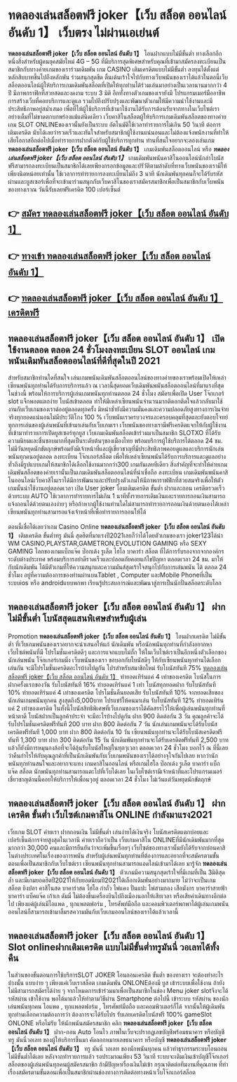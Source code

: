 # ทดลองเล่นสล็อตฟรี joker【เว็บ สล็อต ออนไลน์ อันดับ 1】  เว็บตรง ไม่ผ่านเอเย่นต์

**ทดลองเล่นสล็อตฟรี joker【เว็บ สล็อต ออนไลน์ อันดับ 1】** โอนฝากแบบไม่มีขั้นต่ำ  ทางเลือกอีกหนึ่งสิ่งสำหรับผู้คนยุคสมัยใหม่ 4G – 5G ที่มีบริการสุดพิเศษสำหรับคุณที่เข้ามาสมัครลงทะเบียนเป็นสมาชิกกับทางค่ายเกมของเราร่วมเดิมพัน เกม CASINO  เติมเครดิตแบบไม่มีขั้นต่ำ ลงทุนได้ตั้งแต่ หลักสิบบาทขึ้นไปถึงหลักพัน ร่วมสนุกสุดขีด ตื่นเต้นเร้าใจไปกับทางเว็บพนันของเราได้แล้วในตอนี้เว็บสล็อตออนไลน์ผู้ให้บริการเกมเดิมพันสล็อตที่เปิดให้ทุกท่านได้ร่วมเล่นมาอย่างเป็นเวลานานมากกว่า 4 ปี มีภาพกราฟิกที่สวยสดและงดงาม ระบบ 3 มิติ
อีกทั้งทางตัวเกมของเรายังมี โปรแกรมเมอร์มืออาชีพการสร้างเว็บที่คอยบริการและดูแล  รวมไปถึงปรับปรุงและพัฒนาตัวเกมให้มีความน่าใช้งานและมีประสิทธิภาพอยู่สม่ำเสมอ เพื่อที่ให้ผู้ใช้บริการที่เข้ามาใช้งานได้รับการต้อนรับจากทางในเว็บไซต์เราอย่างเต็มที่ไม่ขาดตกบกพร่องแม้แต่นิดเดียว เว็บคาสิโนสล็อตผู้ให้บริการเกมเดิมพันสล็อตของทางค่ายเกม SLOT ONLINEของเรานั้นยังเป็นระบบ อัตโนมัติใช้เวลาทำรายการไม่เกิน 50 วินาที ต่อการเติมเครดิต นับได้เลยว่ารวดเร็วและทันใจสำหรับสมาชิกผู้ใช้งานแน่นอนและไม่ต้องแจ้งพนักงานที่ทำให้เสียโอกาสอีกต่อไปเมื่อทำรายการฝากตังค์กับผู้ใช้บริการทุกท่าน
ท่านที่สนใจอยากจะลองเล่นเกม **ทดลองเล่นสล็อตฟรี joker【เว็บ สล็อต ออนไลน์ อันดับ 1】** เกมเดิมพันสล็อตออนไลน์ หรือ ***ทดลองเล่นสล็อตฟรี joker【เว็บ สล็อต ออนไลน์ อันดับ 1】*** เกมเดิมพันพนันคาสิโนออนไลน์นักล่าโบนัสฟรีสามารถลงทะเบียนเป็นสมาชิกได้เลยเพียงกรอกข้อมูลและปรัวัติตามลำดับที่ทางเว็บพนันของเรามีให้เพียงนิดหน่อยเท่านั้น ใช้เวลาการทำรายการลงทะเบียนไม่ถึง 3 นาที นักเดิมพันทุกคนก็จะได้รับรหัสผ่านและยูสเซอร์เพื่อที่จะเข้ามาร่วมสนุกกับเว็บคาสิโนของเราสมัครสมาชิกเพื่อเป็นสมาชิกกับเว็บพนันของทางเราณ วันนี้รับเลยฟรีเครดิต 100 เปอร์เซ็นต์ 

## 👉 [สมัคร ทดลองเล่นสล็อตฟรี joker【เว็บ สล็อต ออนไลน์ อันดับ 1】](https://archa888.com/)
## 👉 [ทางเข้า ทดลองเล่นสล็อตฟรี joker【เว็บ สล็อต ออนไลน์ อันดับ 1】](https://archa888.com/)
## 👉 [ทดลองเล่นสล็อตฟรี joker【เว็บ สล็อต ออนไลน์ อันดับ 1】 เครดิตฟรี](https://archa888.com/)

## ทดลองเล่นสล็อตฟรี joker【เว็บ สล็อต ออนไลน์ อันดับ 1】 เปิดใช้งานตลอด ตลอด 24 ชั่วโมงลงทะเบียน SLOT ออนไลน์ เกมพนันเดิมพันสล็อตออนไลน์ที่ดีที่สุดในปี 2021

สำหรับสมาชิกท่านใดที่สนใจ เล่นเกมพนันเดิมพันสล็อตออนไลน์ของทางค่ายของเราพร้อมเปิดให้เหล่าเซียนพนันทุกท่านได้รับการบริการแล้ว ณ เวลานี้สุดยอดเว็บเดิมพันพนันสล็อตออนไลน์ที่มาแรงที่สุดในช่วงนี้ พร้อมให้การบริการผู้เล่นเกมพนันทุกท่านตลอด 24 ชั่วโมง สมัครเพื่อเปิด User โจ๊กเกอร์ slot แจ็กพอตแตกง่าย โบนัสเข้าตลอด ทำให้มีเหล่าเซียนพนันจำนวนมากติดอกติดใจแล้วกลับมาใช้งานกับเว็บเกมของเราต่ออยู่ตลอดทุกครั้ง มิหนำซ้ำยังมีความมั่นคงและความปลอดภัยสูงทางการเงินจ่ายจริงทุกยอดแน่นอนไม่มีประวัติโกง 100 % เว็บพนันเราครบวงจรและครอบคลุมที่สุดและยังตอบโจทย์ทุกการเล่นของผู้เล่นพนันที่เข้ามาเล่นกับเว็บเกมเรา
เว็บพนันของทางเรามีฟรีเครดิตแจกให้กับผู้ใช้งานที่เข้ามาทำรายการเปิดยูสเซอร์ทุกยูส เว็บเกมเดิมพันสล็อตเข้าร่วมมาเป็นสมาชิก SLOTXO ที่ได้รับความนิยมและชื่นชอบมากที่สุดเป็นระดับต้นๆของเมืองไทย พร้อมบริการผู้ใช้บริการได้ตลอด 24 ชม. ไม่มีวันหยุดนักขัตฤกษ์พร้อมยังมีเจ้าหน้าที่และผู้เชี่ยวชาญที่มีประสิทธิภาพคอยดูแลและบริการนักเล่นพนันทุกคนอยู่ตลอด ลงทะเบียน โจ๊กเกอร์สล็อต เพื่อให้เหล่าเซียนพนันได้รับการบริการและดูแลอย่างทั่วถึงมีรูปแบบเกมให้สมาชิกได้เลือกใช้งานมากกว่า300 เกมกันเลยทีเดียว
สิ่งสำคัญที่จะทำให้ค่ายเกมเดิมพันสล็อตของค่ายเรานั้นเป็นเกมเดิมพันสล็อตออนไลน์ที่น่าเชื่อถือ ลงทะเบียน  เกมเดิมพันพนันคาสิโนออนไลน์เว็บคาสิโนเราได้มีการพัฒนาและปรับปรุงตัวเกมให้มีภาพกราฟฟิกที่สวยสมจริงเพื่อให้ตัวเกมนั้นน่าใช้งานอยู่ตลอดเวลา เปิด User joker โอนเติมเครดิต ขั้นต่ำ ฝากและถอน เครดิตรวดเร็วด้วยระบบ AUTO ใช้เวลาการทำรายการไม่เกิน 1 นาทีทั้งรายการเติมเงินและรายการถอนเงินสามารถแจ้งถอนได้ด้วยตนเองง่ายๆ หรือถ้าหากผู้ใช้งานท่านใดไม่สามารถทำรายการถอนเงินด้วยตนเองได้เหล่าเซียนพนันทุกท่านสามารถแจ้งเจ้าหน้าที่เพื่อทำรายการถอนให้ได้

ตอนนี้เชื่อได้เลยว่าเกม  Casino Online **ทดลองเล่นสล็อตฟรี joker【เว็บ สล็อต ออนไลน์ อันดับ 1】** เติมเครดิต ขั้นต่ำทรู มันนี่ สุดฮิตที่มาแรงปี2021เลยก็ว่าได้โดยตัวเกมของเรา joker123ได้นำ  WM CASINO,PLAYSTAR,GAMETRON,EVOLUTION GAMING หรือ SEXY GAMING โลกของเกมแบ็กแจ๊ค ป๊อกเด้ง รูเล็ต ไฮโล บาคาร่า สล็อต ที่ได้การรับรองจากจากองค์กรระดับต่างประเทศ พร้อมบริการอย่าดีรวดเร็วและปลอดภัยคอยแก้ไขปัญหา ตลอดเวลา 24 ชม. มาให้กับนักเดิมพัน ได้มีตัวเกมที่ให้ความสนุกและความมันส์สุดเร้าใจสนุกไปกับการเล่นพนัน ได้ ตลอด 24 ชั่วโมง อยู่ที่ความต้องการของท่านผ่านบนTablet , Computer และMobile Phoneที่เป็นระบบios หรือ androidแบบพกพา เรียนรู้ประสบการณ์และพัฒนาสู่การเป็นนักปั่นสล็อตระดับโลก

## ทดลองเล่นสล็อตฟรี joker【เว็บ สล็อต ออนไลน์ อันดับ 1】 ฝากไม่มีขั้นต่ำ โบนัสสุดแสนพิเศษสำหรับผู้เล่น

 Promotion  **ทดลองเล่นสล็อตฟรี joker【เว็บ สล็อต ออนไลน์ อันดับ 1】** โอนฝากเครดิต ไม่มีขั้นต่ำ ที่เว็บเกมพนันของเราอยากจะนำเสนอให้แก่  นักเดิมพัน หรือนักพนันทุกท่านที่กำลังอยากหาเว็บไซต์พนันที่มี โปรโมชั่นเครดิตดีๆ และการแจกแบบไม่กั๊ก ให้ในเว็บไซต์เราเป็นอีกหนึ่งตัวเลือกของนักเล่นพนัน โจ๊กเกอร์เกมมิ่ง เว็บพนันของเรา ขอบอกกับโบนัสดีๆ ให้กับเซียนพนันทุกท่านได้เลือกเล่นกัน จะมีโปรโมชั่นเครดิตอะไรบ้างไปดูกัน
โปรสำหรับสมาชิกใหม่ รับโบนัสทันที 75% [ทดลองเล่นสล็อตฟรี joker【เว็บ สล็อต ออนไลน์ อันดับ 1】](https://archa888.com/) ทำยอดเทิร์นแค่ 4 เท่าของเครดิต
โบนัสในการฝากครั้งแรกของวัน รับโบนัสทันที 16% ทำยอดเทิร์นแค่ 1 เท่า
โบนัสทุกยอดฝาก รับโบนัสทันที 10% ทำยอดเทิร์นแค่ 4 เท่าของเครดิต
โปรโมชั่นคืนยอดเสีย รับโบนัสทันที 10% จากยอดเสียของนักเล่นเกมพนันทุกคน สูงสุดถึง5,000บาท
โปรแชร์ให้คนมาเล่น รับโบนัสทันที 12% ทำยอดเทิร์นแค่ 2 เท่าของเครดิต
ในทั้งนี้โบนัสสิทธิพิเศษที่เว็บเกมของเราได้คัดสรรไว้ให้เพื่อผู้เล่นพนันทุกท่านที่หน้าตาดี โบนัสฝากเป็นลูกค้าประจำ จะมีอะไรบ้างไปดูกัน
ฝาก 900 ติดต่อกัน 3 วัน คุณลูกค้าจะได้รับโปรโมชั่นเครดิตฟรีทันที 200 บาท
ฝาก 800 ติดต่อกัน 7 วัน นักเล่นเกมพนันจะได้รับโบนัสเครดิตฟรีทันที 1,000 บาท
ฝาก 800 ติดต่อกัน 10 วัน เซียนพนันทุกท่านจะได้รับโบนัสเครดิตฟรีทันที 1,300 บาท
ฝาก 300 ติดต่อกัน 15 วัน นักเดิมพันทุกท่านจะได้รับเครดิตฟรีทันที 2,500 บาท
แล้วก็ยังมีการหมุนกงล้อที่จะได้ลุ้นรับโบนัสใหญ่ในทุกๆเวลา ตลอดเวลา 24 ชั่วโมง บอกไว้ ณ ที่นี้เลยว่าคืนกำไรให้กับคุณลูกค้าที่เป็นนักเดิมพันกับเว็บเกมพนันของเราได้อย่างจุใจกันไปเลย หากว่านักพนันทุกท่านสนใจและอยากจะแทง เกมคาสิโนออนไลน์ หรือเกมไฮโล ป๊อกเด้ง รูเล็ต บาคาร่า แบ็กแจ๊ค สล็อต นักพนันทุกท่านสามารถแตะไปที่เว็บได้เลย ในเว็บไซต์เรามีเจ้าหน้าที่และโปรแกรมเมอร์เชี่ยวชาญด้านนี้คอยให้บริการให้เพื่อนๆอยู่ ตลอดเวลา 24 ชั่วโมง ไม่เว้นแต่วันหยุดนักขัตฤกษ์

## ทดลองเล่นสล็อตฟรี joker【เว็บ สล็อต ออนไลน์ อันดับ 1】 ฝากเครดิต ขั้นต่ำ  เว็บไซต์เกมคาสิโน ONLINE กำลังมาแรง2021

เว็บเกม SLOT ค่ายเรา ฝากถอนเงิน ไม่มีขั้นต่ำ เล่นง่ายได้เงินจริง โบนัสเครดิตแตกบ่อยและเปอร์เซ็นต์การจ่ายสูงสุดในเวลานี ค่ายเราถือว่าเป็น เว็บเกมคาสิโน ONLINEที่มีนักเดิมพันมากที่สุดมากกว่า 30,000 คนและมีการยืนยันว่าจะเพิ่มขึ้นเรื่อยๆ เว็บไซต์ของทางเรานั้นยังได้รับจากบ่อนคาสิโนต่างประเทศในเรื่องของการพนัน สำหรับผู้เล่นพนันทุกท่านที่ต้องการและอยากที่จะสมัครตามขั้นตอนเพื่อเป็นสมาชิกกับเว็บไซต์เรา เซียนพนันทุกท่านสามารถแอดไลน์เข้ามาได้เลย
	มารู้จัก **ทดลองเล่นสล็อตฟรี joker【เว็บ สล็อต ออนไลน์ อันดับ 1】** ตัวเกมมีความสนุกสุดเร้าใจที่มีเกมที่เป็น 3มิติสุดล้ำ และมีเกมยอดฮิตปี2021ให้กับยอดนิยมปี2021ได้เลือกเดิมพันอย่างมากมาย  ไม่ว่าจะเป็นเกม สล็อต ยิงปลา คาสิโนสด บาคาร่าสด ไฮโล กำถั่ว ไพ่แคง ปั่นแปะ ไพ่สามกอง เสือมังกร บาคาร่าสายฟ้า บาคาร่า แบ็คแจ๊ค เก้าเก ดัมมี่ ไม่ต้องขึ้นเครื่องบินไปถึงเมืองนอกให้เสียเวลา หรือเสียค่าเดินทางอีกต่อไป เพียงแค่ผู้เล่นมีไอแพด , ทุกแพลตฟอร์ม , โทรศัพท์มือถือ และคอมพิวเตอร์พกพาได้ผู้เล่นเกมพนันออนไลน์ก็สามารถเข้ามาลิ้มรสความมันกับเว็บเกมออนไลน์ของเราได้แล้วเวลานี้

## ทดลองเล่นสล็อตฟรี joker【เว็บ สล็อต ออนไลน์ อันดับ 1】 Slot onlineฝากเติมเครดิต แบบไม่มีขั้นต่ำทรูมันนี่ วอเลทได้ทั้งคืน

ในส่วนของขั้นตอนการใช้บริการSLOT JOKER โอนถอนเครดิต ขั้นต่ำ ของทางเรา จะต้องทำอะไรบ้างนั้น แบบง่าย ๆ เพียงแค่เว็บเราสล็อต เกมเดิมพัน ONLONEต้องมี ยูส เข้าระบบเพื่อใช้งาน ถ้ายังไม่มีสามารถสมัครได้ง่าย ๆ จากโหมดการเข้าร่วมมาเพื่อเป็นสมาชิกในช่อง Menu joker slotจึงจะได้ รหัสผ่าน เข้าใช้งาน พอได้มาแล้วให้ทำตามวิธีผ่าน Smartphone ต่อไปนี้
เข้าระบบ รหัสผ่าน  ของนักเล่นพนันทุกคน ไอแพด , ทุกแพลตฟอร์ม , โทรศัพท์มือถือ และคอมพิวเตอร์ก็ได้
จากนั้นให้ผู้เดิมพันทุกท่านเลือกความต้องการว่า ต้องการจะได้รับโปร รับเลยเครดิตโบนัสฟรี 100% gameSlot ONLONE หรือไม่รับ
ให้นักพนันสมัครสมาชิก คลิก **ทดลองเล่นสล็อตฟรี joker【เว็บ สล็อต ออนไลน์ อันดับ 1】** ฝาก-ถอน Auto โอนไว ภาพในเว็บจะปรากฏเลขบัญชีพร้อมธนาคาร หรือบัญชี ทรู มันนี่วอเลท ของผู้ให้บริการขึ้นมา
คัดลอกหมายเลขธนาคาร หรือบัญชี **ทดลองเล่นสล็อตฟรี joker【เว็บ สล็อต ออนไลน์ อันดับ 1】** ทรู มันนี่ วอเลท ของนักพนันทุกคน แล้วทำธุรกรรมระบบโอนถอนไม่มีขั้นต่ำได้เลย
หลังจากทำรายการแล้ว รอประมาณเพียง 53 วินาที ระบบจะเติมเงินเข้าบัญชีโจ๊กเกอร์สล็อตของผู้เล่นพนันทุกคนผู้สมัครสมาชิก
ถ้ามีปัญหาเรื่องเงินไม่เข้า กรุณาติดต่อทีมงานที่คุณภาพ ที่ทำเรื่องสมัครตามขั้นตอนเพื่อเป็นสมาชิกผ่านช่องทางการติดต่อทางหน้าเว็บโจ๊กเกอร์สล็อต


